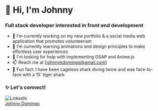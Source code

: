 # 👋 Hi, I'm Johnny

### Full stack developer interested in front end development

- 🔭 I’m currently working on my new portfolio & a social media web application that promotes volunteerism
- 🌱 I’m currently learning animations and design principles to make effortless user experiences
- 🤯 I'm looking for help with implementing GSAP and Anime.js
- 📫 Reach me at [johnnykdomingo@gmail.com]
- 🤙 Fun fact: I have been cageless shark diving twice and was face-to-face with a 15' tiger shark 

### ✨ Let's connect! 
<img alt="LinkedIn" src="https://img.shields.io/badge/linkedin/johnnydomingo-%230077B5.svg?style=for-the-badge&logo=linkedin&logoColor=white"/>

<div class="badge-base LI-profile-badge" data-locale="en_US" data-size="medium" data-theme="dark" data-type="VERTICAL" data-vanity="johnnydomingo-" data-version="v1"><a class="badge-base__link LI-simple-link" href="https://www.linkedin.com/in/johnnydomingo">Johnny Domingo</a></div>
